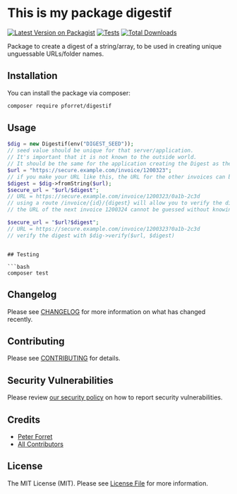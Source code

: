# This is my package digestif

[![Latest Version on Packagist](https://img.shields.io/packagist/v/pforret/digestif.svg?style=flat-square)](https://packagist.org/packages/pforret/digestif)
[![Tests](https://img.shields.io/github/actions/workflow/status/pforret/digestif/run-tests.yml?branch=main&label=tests&style=flat-square)](https://github.com/pforret/digestif/actions/workflows/run-tests.yml)
[![Total Downloads](https://img.shields.io/packagist/dt/pforret/digestif.svg?style=flat-square)](https://packagist.org/packages/pforret/digestif)

Package to create a digest of a string/array, to be used in creating unique unguessable URLs/folder names.

## Installation

You can install the package via composer:

```bash
composer require pforret/digestif
```

## Usage

```php
$dig = new Digestif(env("DIGEST_SEED"));
// seed value should be unique for that server/application.
// It's important that it is not known to the outside world.
// It should be the same for the application creating the Digest as the one reading/verifying it 
$url = "https://secure.example.com/invoice/1200323";
// if you make your URL like this, the URL for the other invoices can be guessed (e.g. 1200324, etc)
$digest = $dig->fromString($url);
$secure_url = "$url/$digest";
// URL = https://secure.example.com/invoice/1200323/0a1b-2c3d
// using a route /invoice/{id}/{digest} will allow you to verify the digest
// the URL of the next invoice 1200324 cannot be guessed without knowing the seed value

$secure_url = "$url?$digest";
// URL = https://secure.example.com/invoice/1200323?0a1b-2c3d
// verify the digest with $dig->verify($url, $digest)
``` 

```

## Testing

```bash
composer test
```

## Changelog

Please see [CHANGELOG](CHANGELOG.md) for more information on what has changed recently.

## Contributing

Please see [CONTRIBUTING](https://github.com/spatie/.github/blob/main/CONTRIBUTING.md) for details.

## Security Vulnerabilities

Please review [our security policy](../../security/policy) on how to report security vulnerabilities.

## Credits

- [Peter Forret](https://github.com/pforret)
- [All Contributors](../../contributors)

## License

The MIT License (MIT). Please see [License File](LICENSE.md) for more information.
